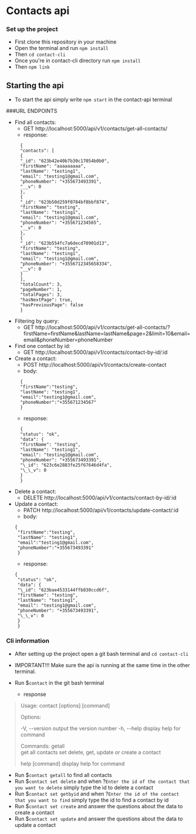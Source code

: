 # Contacts api

### Set up the project

- First clone this repository in your machine
- Open the terminal and run ```npm install```
- Then ```cd contact-cli```
- Once you're in contact-cli directory run ```npm install```
- Then ```npm link```

## Starting the api

- To start the api simply write ```npm start``` in the contact-api terminal

###URL ENDPOINTS

- Find all contacts:
  - GET http://localhost:5000/api/v1/contacts/get-all-contacts/
  - response:
  ```
    {
    "contacts": [
    {
    "_id": "623b42e40b7b30c17054b0b0",
    "firstName": "aaaaaaaaa",
    "lastName": "testing1",
    "email": "testing1@gmail.com",
    "phoneNumber": "+355673493391",
    "__v": 0
    },
    {
    "_id": "623b50d259f0784bf8bbf874",
    "firstName": "testing",
    "lastName": "testing1",
    "email": "testing1@gmail.com",
    "phoneNumber": "+355671234565",
    "__v": 0
    },
    {
    "_id": "623b554fc7a6decd70901d13",
    "firstName": "testing",
    "lastName": "testing1",
    "email": "testing1@gmail.com",
    "phoneNumber": "+3556712345658334",
    "__v": 0
    }
    ],
    "totalCount": 3,
    "pageNumber": 1,
    "totalPages": 3,
    "hasNextPage": true,
    "hasPreviousPage": false
    }
  ```
- Filtering by query:
  - GET http://localhost:5000/api/v1/contacts/get-all-contacts/?firstName=firstName&lastName=lastName&page=2&limit=10&email=email&phoneNumber=phoneNumber
- Find one contact by id:
  - GET http://localhost:5000/api/v1/contacts/contact-by-id/:id
- Create a contact:
  - POST http://localhost:5000/api/v1/contacts/create-contact
  - body:
  ```
    {
    "firstName":"testing",
    "lastName": "testing1",
    "email":"testing1@gmail.com",
    "phoneNumber":"+355671234567"
    }
  ```
  - response:
  ```
    {
    "status": "ok",
    "data": {
    "firstName": "testing",
    "lastName": "testing1",
    "email": "testing1@gmail.com",
    "phoneNumber": "+355673493391",
    "\_id": "623c6e2883fe25f67646d4fa",
    "\_\_v": 0
    }
    }
  ```
- Delete a contact:
  - DELETE http://localhost:5000/api/v1/contacts/contact-by-id/:id
- Update a contact:
  - PATCH http://localhost:5000/api/v1/contacts/update-contact/:id
  - body:
   ```
   {
    "firstName":"testing",
    "lastName": "testing1",
    "email":"testing1@gmail.com",
    "phoneNumber":"+355673493391"
    }
  ```
  - response:
   ```
   {
    "status": "ok",
    "data": {
    "\_id": "623bae4533144ffb830ccd6f",
    "firstName": "testing",
    "lastName": "testing1",
    "email": "testing1@gmail.com",
    "phoneNumber": "+355673493391",
    "\_\_v": 0
    }
    }
   ```
    
### Cli information

- After setting up the project open a git bash terminal and ```cd contact-cli```
- IMPORTANT!!! Make sure the api is running at the same time in the other terminal.
- Run $```contact``` in the git bash terminal

  - response

> Usage: contact [options] [command]
>
> Options:
>
> -V, --version output the version number
> -h, --help display help for command
>
> Commands:
> getall            
> get all contacts
> set
> delete, get, update or create a contact
>
> help [command] display help for command

- Run $```contact getall``` to find all contacts
- Run $```contact set delete``` and when ?```Enter the id of the contact that you want to delete``` simply type the id to delete a contact
- Run $```contact set getbyid``` and when ?```Enter the id of the contact that you want to find``` simply type the id to find a contact by id
- Run $```contact set create``` and answer the questions about the data to create a contact
- Run $```contact set update``` and answer the questions about the data to update a contact
